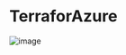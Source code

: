 # TerraforAzure
![image](https://user-images.githubusercontent.com/127749159/225256010-4a21c071-17d2-48ab-9ae0-1ccbaca8bc30.png)
